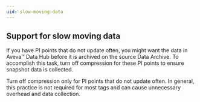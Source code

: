 ```yaml
---
uid: slow-moving-data
---
```


## Support for slow moving data

If you have PI points that do not update often, you might want the data in Aveva&trade; Data Hub before it is archived on the source Data Archive. To accomplish this task, turn off compression for these PI points to ensure snapshot data is collected.  

Turn off compression only for PI points that do not update often. In general, this practice is not required for most tags and can cause unnecessary overhead and data collection.
